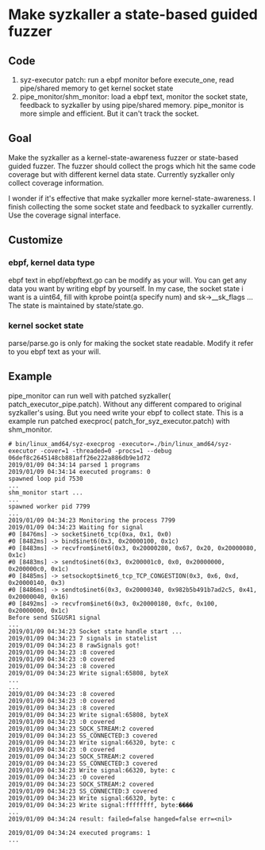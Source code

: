 # Make syzkaller a state-based guided fuzzer

## Code

1. syz-executor patch: run a ebpf monitor before execute_one, read pipe/shared memory to get kernel socket state
2. pipe_monitor/shm_monitor: load a ebpf text, monitor the socket state, feedback to syzkaller by using pipe/shared memory. pipe_monitor is more simple and efficient. But it can't track the socket.

## Goal

Make the syzkaller as a kernel-state-awareness fuzzer or state-based guided fuzzer. The fuzzer should collect the progs which hit the same code coverage but with different kernel data state. Currently syzkaller only collect coverage information.

I wonder if it's effective that make syzkaller more kernel-state-awareness.
I finish collecting the some socket state and feedback to syzkaller currently. Use the coverage signal interface.


## Customize
### ebpf, kernel data type
ebpf text in ebpf/ebpftext.go can be modify as your will. You can get any data you want by writing ebpf by yourself.  In my case, the socket state i want is a uint64, fill with kprobe point(a specify num) and sk->__sk_flags ...  
The state is maintained by state/state.go.

### kernel socket state

parse/parse.go is only for making the socket state readable. Modify it refer to you ebpf text as your will.

## Example
pipe_monitor can run well with patched syzkaller( patch_executor_pipe.patch). Without any different compared to original syzkaller's using. But you need write your ebpf to collect state.
This is a example run patched execproc( patch_for_syz_executor.patch) with shm_monitor.
```  
# bin/linux_amd64/syz-execprog -executor=./bin/linux_amd64/syz-executor -cover=1 -threaded=0 -procs=1 --debug 06def8c2645148cb881aff26e222a886db9e1d72 
2019/01/09 04:34:14 parsed 1 programs
2019/01/09 04:34:14 executed programs: 0
spawned loop pid 7530
...
shm_monitor start ...
...
spawned worker pid 7799
...
2019/01/09 04:34:23 Monitoring the process 7799
2019/01/09 04:34:23 Waiting for signal
#0 [8476ms] -> socket$inet6_tcp(0xa, 0x1, 0x0)
#0 [8482ms] -> bind$inet6(0x3, 0x20000100, 0x1c)
#0 [8483ms] -> recvfrom$inet6(0x3, 0x20000280, 0x67, 0x20, 0x20000080, 0x1c)
#0 [8483ms] -> sendto$inet6(0x3, 0x200001c0, 0x0, 0x20000000, 0x200000c0, 0x1c)
#0 [8485ms] -> setsockopt$inet6_tcp_TCP_CONGESTION(0x3, 0x6, 0xd, 0x20000140, 0x3)
#0 [8486ms] -> sendto$inet6(0x3, 0x20000340, 0x982b5b491b7ad2c5, 0x41, 0x20000040, 0x16)
#0 [8492ms] -> recvfrom$inet6(0x3, 0x20000180, 0xfc, 0x100, 0x20000000, 0x1c)
Before send SIGUSR1 signal
...
2019/01/09 04:34:23 Socket state handle start ...
2019/01/09 04:34:23 7 signals in statelist
2019/01/09 04:34:23 8 rawSignals got!
2019/01/09 04:34:23 :8 covered
2019/01/09 04:34:23 :0 covered
2019/01/09 04:34:23 :8 covered
2019/01/09 04:34:23 Write signal:65808, byteX
...
...
2019/01/09 04:34:23 :8 covered
2019/01/09 04:34:23 :0 covered
2019/01/09 04:34:23 :8 covered
2019/01/09 04:34:23 Write signal:65808, byteX
2019/01/09 04:34:23 :0 covered
2019/01/09 04:34:23 SOCK_STREAM:2 covered
2019/01/09 04:34:23 SS_CONNECTED:3 covered
2019/01/09 04:34:23 Write signal:66320, byte: c
2019/01/09 04:34:23 :0 covered
2019/01/09 04:34:23 SOCK_STREAM:2 covered
2019/01/09 04:34:23 SS_CONNECTED:3 covered
2019/01/09 04:34:23 Write signal:66320, byte: c
2019/01/09 04:34:23 :0 covered
2019/01/09 04:34:23 SOCK_STREAM:2 covered
2019/01/09 04:34:23 SS_CONNECTED:3 covered
2019/01/09 04:34:23 Write signal:66320, byte: c
2019/01/09 04:34:23 Write signal:ffffffff, byte:����
...
2019/01/09 04:34:24 result: failed=false hanged=false err=<nil>

2019/01/09 04:34:24 executed programs: 1
...
```  
